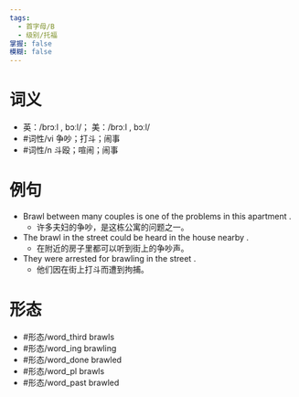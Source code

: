 ```yaml
---
tags:
  - 首字母/B
  - 级别/托福
掌握: false
模糊: false
---
```

# 词义
- 英：/brɔːl , bɔːl/； 美：/brɔːl , bɔːl/
- #词性/vi  争吵；打斗；闹事
- #词性/n  斗殴；喧闹；闹事
# 例句
- Brawl between many couples is one of the problems in this apartment .
	- 许多夫妇的争吵，是这栋公寓的问题之一。
- The brawl in the street could be heard in the house nearby .
	- 在附近的房子里都可以听到街上的争吵声。
- They were arrested for brawling in the street .
	- 他们因在街上打斗而遭到拘捕。
# 形态
- #形态/word_third brawls
- #形态/word_ing brawling
- #形态/word_done brawled
- #形态/word_pl brawls
- #形态/word_past brawled
